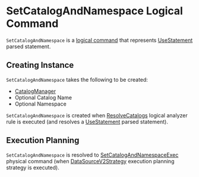 # SetCatalogAndNamespace Logical Command

`SetCatalogAndNamespace` is a [logical command](Command.md) that represents [UseStatement](UseStatement.md) parsed statement.

## Creating Instance

`SetCatalogAndNamespace` takes the following to be created:

* <span id="catalogManager"> [CatalogManager](../connector/catalog/CatalogManager.md)
* <span id="catalogName"> Optional Catalog Name
* <span id="namespace"> Optional Namespace

`SetCatalogAndNamespace` is created when [ResolveCatalogs](../logical-analysis-rules/ResolveCatalogs.md) logical analyzer rule is executed (and resolves a [UseStatement](UseStatement.md) parsed statement).

## Execution Planning

`SetCatalogAndNamespace` is resolved to [SetCatalogAndNamespaceExec](../physical-operators/SetCatalogAndNamespaceExec.md) physical command (when [DataSourceV2Strategy](../execution-planning-strategies/DataSourceV2Strategy.md) execution planning strategy is executed).
